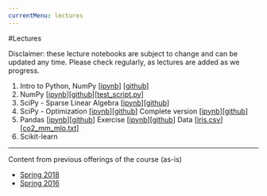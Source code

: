 ```yaml
---
currentMenu: lectures
---
```


#Lectures

Disclaimer: these lecture notebooks are subject to change and can be updated any time.
Please check regularly, as lectures are added as we progress.

1. Intro to Python, NumPy [[ipynb](./nb/Lecture_1.ipynb)] [[github](https://github.com/icme/cme193/blob/gh-pages/nb/Lecture_1.ipynb)]
2. NumPy [[ipynb](./nb/Lecture_2.ipynb)][[github](https://github.com/icme/cme193/blob/gh-pages/nb/Lecture_2.ipynb)][[test_script.py](./nb/lecture_2/test_script.py)]
3. SciPy - Sparse Linear Algebra [[ipynb](./nb/2018_fall/Lecture_3_scipy.ipynb)][[github](https://github.com/icme/cme193/blob/gh-pages/nb/2018_fall/Lecture_3_scipy.ipynb)]
4. SciPy - Optimization [[ipynb](./nb/2018_fall/Lecture4-Optimization-Using-Python-SciPy-InClass.ipynb)][[github](https://github.com/icme/cme193/blob/gh-pages/nb/2018_fall/Lecture4-Optimization-Using-Python-SciPy-InClass.ipynb)]
Complete version [[ipynb](./nb/2018_fall/Lecture4-Optimization-Using-Python-SciPy.ipynb)][[github](https://github.com/icme/cme193/blob/gh-pages/nb/2018_fall/Lecture4-Optimization-Using-Python-SciPy.ipynb)]
5. Pandas
[[ipynb](./nb/2018_fall/Lecture5-Pandas.ipynb)][[github](https://github.com/icme/cme193/blob/gh-pages/nb/2018_fall/Lecture5-Pandas.ipynb)] Exercise [[ipynb](./nb/2018_fall/Lecture5-supplement.ipynb)][[github](https://github.com/icme/cme193/blob/gh-pages/nb/2018_fall/Lecture5-supplement.ipynb)] Data [[iris.csv](./nb/data/iris.csv)] [[co2_mm_mlo.txt](ftp://aftp.cmdl.noaa.gov/products/trends/co2/co2_mm_mlo.txt)]
6. Scikit-learn

---

Content from previous offerings of the course (as-is)
* [Spring 2018](https://github.com/icme/cme193/tree/gh-pages/nb/2018_spring/)
* [Spring 2016](https://github.com/icme/cme193/tree/gh-pages/nb/2016_spring/)

